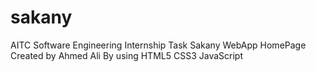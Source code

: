 # sakany
AITC Software Engineering Internship Task
Sakany WebApp HomePage
Created by Ahmed Ali
By using 
HTML5
CSS3
JavaScript

